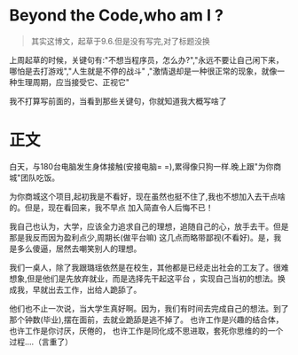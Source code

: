 Beyond the Code,who am I ?
===
>其实这博文，起草于9.6.但是没有写完,对了标题没换

上周起草的时候，关键句有:"不想当程序员，怎么办?","永远不要让自己闲下来，哪怕是去打游戏","人生就是不停的战斗"
,"激情退却是一种很正常的现象，就像一种生理周期，应当接受它、正视它"

我不打算写前面的，当看到那些关键句，你就知道我大概写啥了

正文
===

白天，与180台电脑发生身体接触(安接电脑= =),累得像只狗一样.晚上跟"为你商城"团队吃饭。

为你商城这个项目,起初我是不看好，现在虽然也挺不住了,我也不想加入去干点啥的。但是，现在看回来，我不早点
加入简直令人后悔不已！

我自己也认为，大学，应该全力追求自己的理想，追随自己的心，放手去干。但是那是我反而因为盈利点少,周期长(做平台嘛)
这几点而略带鄙视(不看好)。是，我是多么傻逼，居然去嘲笑别人的理想。

我们一桌人，除了我跟璐瑶依然是在校生，其他都是已经走出社会的工友了。很难想象,但是他们是先放弃就业，而是选择先干起这平台
，实现自己当初的想法。换成我，早就出去工作，出给人跪舔了。

他们也不止一次说，当大学生真好啊。因为，我们有时间去完成自己的想法。到了那个钟数(毕业),摆在面前，去就业跪舔是逃不掉了。
也许工作是兴趣的结合体，也许工作是你讨厌，厌倦的， 也许工作是同化成不思进取，套死你思维的的一个过程....（言重了）